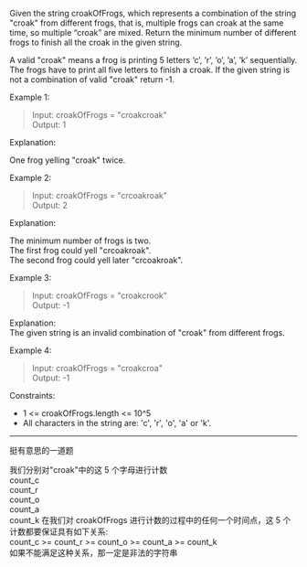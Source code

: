 Given the string croakOfFrogs, which represents a combination of the string "croak" from different frogs, that is, multiple frogs can croak at the same time, so multiple “croak” are mixed. Return the minimum number of different frogs to finish all the croak in the given string.

A valid "croak" means a frog is printing 5 letters ‘c’, ’r’, ’o’, ’a’, ’k’ sequentially. The frogs have to print all five letters to finish a croak. If the given string is not a combination of valid "croak" return -1.

Example 1:

> Input: croakOfFrogs = "croakcroak"  
> Output: 1

Explanation:

One frog yelling "croak" twice.

Example 2:

> Input: croakOfFrogs = "crcoakroak"  
> Output: 2

Explanation:

The minimum number of frogs is two.  
The first frog could yell "crcoakroak".  
The second frog could yell later "crcoakroak".

Example 3:

> Input: croakOfFrogs = "croakcrook"  
> Output: -1

Explanation:  
The given string is an invalid combination of "croak" from different frogs.

Example 4:

> Input: croakOfFrogs = "croakcroa"  
> Output: -1

Constraints:

- 1 <= croakOfFrogs.length <= 10^5
- All characters in the string are: 'c', 'r', 'o', 'a' or 'k'.

---

挺有意思的一道题

我们分别对"croak"中的这 5 个字母进行计数  
count_c  
count_r  
count_o  
count_a  
count_k
在我们对 croakOfFrogs 进行计数的过程中的任何一个时间点，这 5 个计数都要保证具有如下关系:  
count_c >= count_r >= count_o >= count_a >= count_k  
如果不能满足这种关系，那一定是非法的字符串
